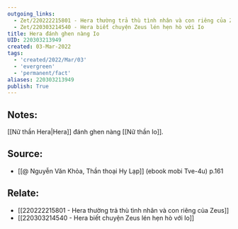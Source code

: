 ```yaml
---
outgoing_links:
  - Zet/220222215801 - Hera thường trả thù tình nhân và con riêng của Zeus
  - Zet/220303214540 - Hera biết chuyện Zeus lén hẹn hò với Io
title: Hera đánh ghen nàng Io
UID: 220303213949
created: 03-Mar-2022
tags:
  - 'created/2022/Mar/03'
  - 'evergreen'
  - 'permanent/fact'
aliases: 220303213949
publish: True
---
```

## Notes:
[[Nữ thần Hera|Hera]] đánh ghen nàng [[Nữ thần Io]].

## Source:
- [[@ Nguyễn Văn Khỏa, Thần thoại Hy Lạp]] (ebook mobi Tve-4u) p.161

## Relate:
- [[220222215801 - Hera thường trả thù tình nhân và con riêng của Zeus]]
- [[220303214540 - Hera biết chuyện Zeus lén hẹn hò với Io]]
